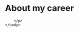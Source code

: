<html>
    <head>
        <title>Ferdaws Said's blog - About my career</title>
        <meta name="description" content="">
    </head>
    <body>
        <h1>About my career</h1>
        <p>
            
        </p>
    </body>
</html>
